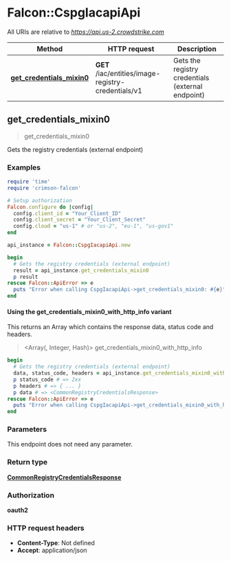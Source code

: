 # Falcon::CspgIacapiApi

All URIs are relative to *https://api.us-2.crowdstrike.com*

| Method | HTTP request | Description |
| ------ | ------------ | ----------- |
| [**get_credentials_mixin0**](CspgIacapiApi.md#get_credentials_mixin0) | **GET** /iac/entities/image-registry-credentials/v1 | Gets the registry credentials (external endpoint) |


## get_credentials_mixin0

> <CommonRegistryCredentialsResponse> get_credentials_mixin0

Gets the registry credentials (external endpoint)

### Examples

```ruby
require 'time'
require 'crimson-falcon'

# Setup authorization
Falcon.configure do |config|
  config.client_id = "Your_Client_ID"
  config.client_secret = "Your_Client_Secret"
  config.cloud = "us-1" # or "us-2", "eu-1", "us-gov1"
end

api_instance = Falcon::CspgIacapiApi.new

begin
  # Gets the registry credentials (external endpoint)
  result = api_instance.get_credentials_mixin0
  p result
rescue Falcon::ApiError => e
  puts "Error when calling CspgIacapiApi->get_credentials_mixin0: #{e}"
end
```

#### Using the get_credentials_mixin0_with_http_info variant

This returns an Array which contains the response data, status code and headers.

> <Array(<CommonRegistryCredentialsResponse>, Integer, Hash)> get_credentials_mixin0_with_http_info

```ruby
begin
  # Gets the registry credentials (external endpoint)
  data, status_code, headers = api_instance.get_credentials_mixin0_with_http_info
  p status_code # => 2xx
  p headers # => { ... }
  p data # => <CommonRegistryCredentialsResponse>
rescue Falcon::ApiError => e
  puts "Error when calling CspgIacapiApi->get_credentials_mixin0_with_http_info: #{e}"
end
```

### Parameters

This endpoint does not need any parameter.

### Return type

[**CommonRegistryCredentialsResponse**](CommonRegistryCredentialsResponse.md)

### Authorization

**oauth2**

### HTTP request headers

- **Content-Type**: Not defined
- **Accept**: application/json

